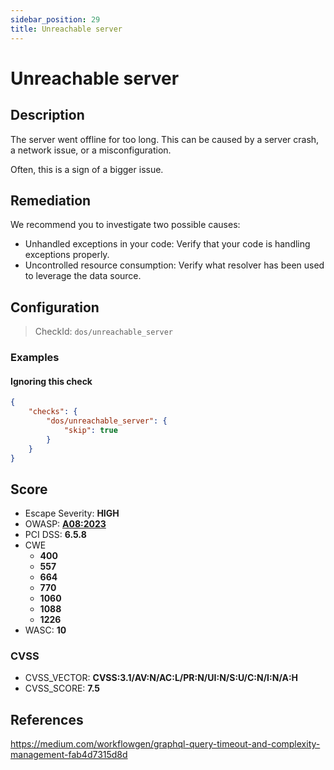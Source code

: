 ```yaml
---
sidebar_position: 29
title: Unreachable server
---
```


# Unreachable server

## Description

The server went offline for too long.
This can be caused by a server crash, a network issue, or a misconfiguration.

Often, this is a sign of a bigger issue.

## Remediation

We recommend you to investigate two possible causes:

- Unhandled exceptions in your code: Verify that your code is handling exceptions properly.
- Uncontrolled resource consumption: Verify what resolver has been used to leverage the data source.


## Configuration

> CheckId: `dos/unreachable_server`


### Examples


#### Ignoring this check

```json
{
    "checks": {
        "dos/unreachable_server": {
            "skip": true
        }
    }
}
```




## Score

- Escape Severity: **<span className="high-severity">HIGH</span>**
- OWASP: **[A08:2023](https://github.com/OWASP/API-Security/blob/master/2023/en/src/0xa8-lack-of-protection-from-automated-threats.md)**
- PCI DSS: **6.5.8**
- CWE
  - **400**
  - **557**
  - **664**
  - **770**
  - **1060**
  - **1088**
  - **1226**
- WASC: **10**



### CVSS

- CVSS_VECTOR: **CVSS:3.1/AV:N/AC:L/PR:N/UI:N/S:U/C:N/I:N/A:H**
- CVSS_SCORE: **7.5**

## References

https://medium.com/workflowgen/graphql-query-timeout-and-complexity-management-fab4d7315d8d
